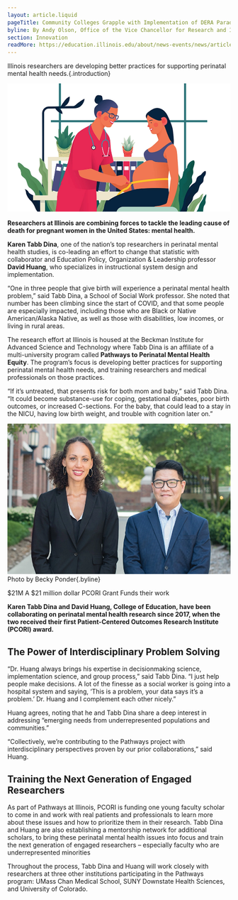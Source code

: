 ```yaml
---
layout: article.liquid
pageTitle: Community Colleges Grapple with Implementation of DERA Paradigm Shift in Developmental Education
byline: By Andy Olson, Office of the Vice Chancellor for Research and Innovation, University of Illinois
section: Innovation
readMore: https://education.illinois.edu/about/news-events/news/article/2024/08/12/addressing-perinatal-mental-health-issues-through-a-collaborative-research-approach
---
```

<ilw-content width="page">

Illinois researchers are developing better practices for supporting perinatal mental health needs.{.introduction}

![Cartoon of a pregnant woman being treated by a physician](/img/innovation/perinatal.webp)

**Researchers at Illinois are combining forces to tackle the leading cause of death for pregnant women in the United States: mental health.**

**Karen Tabb Dina**, one of the nation’s top researchers in perinatal mental health studies, is co-leading an effort to change that statistic with collaborator and Education Policy, Organization & Leadership professor **David Huang**, who specializes in instructional system design and implementation.

“One in three people that give birth will experience a perinatal mental health problem,” said Tabb Dina, a School of Social Work professor. She noted that number has been climbing since the start of COVID, and that some people are especially impacted, including those who are Black or Native American/Alaska Native, as well as those with disabilities, low incomes, or living in rural areas.

The research effort at Illinois is housed at the Beckman Institute for Advanced Science and Technology where Tabb Dina is an affiliate of a multi-university program called **Pathways to Perinatal Mental Health Equity**. The program’s focus is developing better practices for supporting perinatal mental health needs, and training researchers and medical professionals on those practices.

“If it’s untreated, that presents risk for both mom and baby,” said Tabb Dina. “It could become substance-use for coping, gestational diabetes, poor birth outcomes, or increased C-sections. For the baby, that could lead to a stay in the NICU, having low birth weight, and trouble with cognition later on.”

<ilw-columns padding="3.75rem 0 0 0">
<div>

![Tabb Dina and David Huang](/img/innovation/IDEA_collab.webp)
Photo by Becky Ponder{.byline}

</div>
<ilw-statistic class="orange margin-90"><span slot="stat">$21M</span> A $21 million dollar PCORI Grant Funds their work</ilw-statistic>

</ilw-columns>

**Karen Tabb Dina and David Huang, College of Education, have been collaborating on perinatal mental health research since 2017, when the two received their first Patient-Centered Outcomes Research Institute (PCORI) award.**

## The Power of Interdisciplinary Problem Solving

“Dr. Huang always brings his expertise in decisionmaking science, implementation science, and group process,” said Tabb Dina. “I just help people make decisions. A lot of the finesse as a social worker is going into a hospital system and saying, ‘This is a problem, your data says it’s a problem.’ Dr. Huang and I complement each other nicely.”

Huang agrees, noting that he and Tabb Dina share a deep interest in addressing “emerging needs from underrepresented populations and communities.”

“Collectively, we’re contributing to the Pathways project with interdisciplinary perspectives proven by our prior collaborations,” said Huang.

## Training the Next Generation of Engaged Researchers

As part of Pathways at Illinois, PCORI is funding one young faculty scholar to come in and work with real patients and professionals to learn more about these issues and how to prioritize them in their research. Tabb Dina and Huang are also establishing a mentorship network for additional scholars, to bring these perinatal mental health issues into focus and train the next generation of engaged researchers – especially faculty who are underrepresented minorities

Throughout the process, Tabb Dina and Huang will work closely with researchers at three other institutions participating in the Pathways program: UMass Chan Medical School, SUNY Downstate Health Sciences, and University of Colorado. 

</ilw-content>
